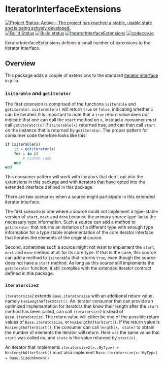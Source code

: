 # IteratorInterfaceExtensions

[![Project Status: Active - The project has reached a stable, usable state and is being actively developed.](http://www.repostatus.org/badges/latest/active.svg)](http://www.repostatus.org/#active)
[![Build Status](https://travis-ci.org/davidanthoff/IteratorInterfaceExtensions.jl.svg?branch=master)](https://travis-ci.org/davidanthoff/IteratorInterfaceExtensions.jl)
[![Build status](https://ci.appveyor.com/api/projects/status/8wti8nb7r373fxj4/branch/master?svg=true)](https://ci.appveyor.com/project/davidanthoff/iteratorinterfaceextensions-jl/branch/master)
[![IteratorInterfaceExtensions](http://pkg.julialang.org/badges/IteratorInterfaceExtensions_0.6.svg)](http://pkg.julialang.org/?pkg=IteratorInterfaceExtensions)
[![codecov.io](http://codecov.io/github/davidanthoff/IteratorInterfaceExtensions.jl/coverage.svg?branch=master)](http://codecov.io/github/davidanthoff/IteratorInterfaceExtensions.jl?branch=master)

IteratorInterfaceExtensions defines a small number of extensions to the
iterator interface.

## Overview

This package adds a couple of extensions to the standard [iterator interface](https://docs.julialang.org/en/latest/manual/interfaces/#man-interface-iteration-1)
in julia.

### ``isiterable`` and ``getiterator``

The first extension is comprised of the functions ``isiterable`` and
``getiterator``. ``isiterable(x)`` will return ``true`` or ``false``,
indicating whether ``x`` can be iterated. It is important to note that
a ``true`` return value does *not* indicate that one can call the
``start`` method on ``x``, instead a consumer *must* call ``getiterator(x)``
if ``isiterable(x)`` returned true, and can then call ``start`` on the
instance that is returned by ``getiterator``. The proper pattern for
consumer code therefore looks like this:
````julia
if isiterable(x)
    it = getiterator(x)
    for i in it
        # Custom code
    end
end
````
This consumer pattern will work with iterators that don't opt into the
extensions in this package and with iterators that have opted into
the extended interface defined in this package.

There are two scenarios when a source might participate in this extended
iterator interface.

The first scenario is one where a source could not
implement a type-stable version of ``start``, ``next`` and ``done`` because
the primary source type lacks the necessary type information. Such a
source can add a method to ``getiterator`` that returns an instance
of a different type with enough type information for a type stable
implementation of the core iterator interface that iterates the elements
of the original source.

Second, sometimes such a source might not want to implement the ``start``, ``next``
and ``done`` method at all for its core type. If that is the case, this
source can add a method to ``isiterable`` that returns ``true``, even
though the source does not have a ``start`` method. As long as this source
still implements the ``getiterator`` function, it still complies with the
extended iterator contract defined in this package.

### ``iteratorsize2``

``iteratorsize2`` extends ``Base.iteratorsize`` with an additional return
value, namely ``HasLengthAfterStart()``. An iterator consumer that can
provide an optimized implementation for iterators that know their length
after the ``start`` method has been called, can call ``iteratorsize2``
instead of ``Base.iteratorsize``. The return value will either be one of
the possible return values of ``Base.iteratorsize``, or
``HasLengthAfterStart()``. If the return value is ``HasLengthAfterStart()``,
the consumer can call ``length(x, state)`` to obtain the number of
elements the iterator will return. Here ``x`` is the same value that
``start`` was called on, and ``state`` is the value returned by
``start(x)``.

An iterator that implements ``iteratorsize2(x::MyType) = HasLengthAfterStart()``
must also implement ``Base.iteratorsize(x::MyType) = Base.SizeUnknown()``.
